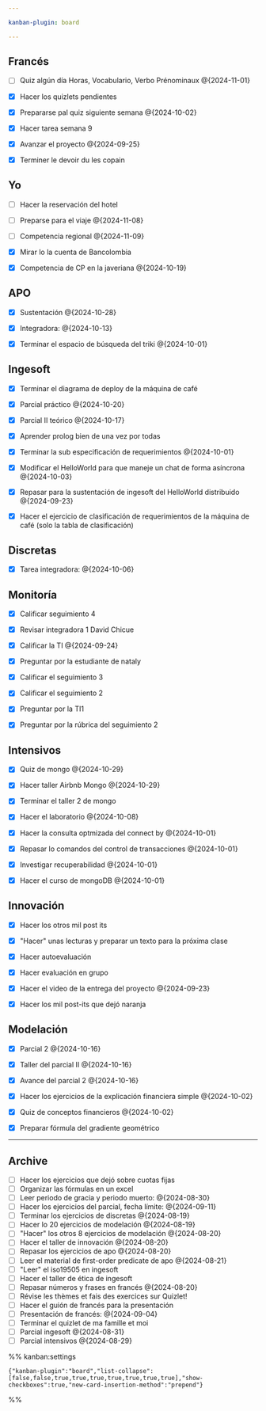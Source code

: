 ```yaml
---

kanban-plugin: board

---
```


## Francés

- [ ] Quiz algún día Horas, Vocabulario, Verbo Prénominaux @{2024-11-01}
- [x] Hacer los quizlets pendientes
- [x] Prepararse pal quiz siguiente semana @{2024-10-02}
- [x] Hacer tarea semana 9
- [x] Avanzar el proyecto @{2024-09-25}
- [x] Terminer le devoir du les copain


## Yo

- [ ] Hacer la reservación del hotel
- [ ] Preparse para el viaje @{2024-11-08}
- [ ] Competencia regional @{2024-11-09}
- [x] Mirar lo la cuenta de Bancolombia
- [x] Competencia de CP en la javeriana @{2024-10-19}


## APO

- [x] Sustentación @{2024-10-28}
- [x] Integradora: @{2024-10-13}
- [x] Terminar el espacio de búsqueda del triki @{2024-10-01}


## Ingesoft

- [x] Terminar el diagrama de deploy de la máquina de café
- [x] Parcial práctico @{2024-10-20}
- [x] Parcial II teórico @{2024-10-17}
- [x] Aprender prolog bien de una vez por todas
- [x] Terminar la sub especificación de requerimientos @{2024-10-01}
- [x] Modificar el HelloWorld para que maneje un chat de forma asíncrona @{2024-10-03}
- [x] Repasar para la sustentación de ingesoft del HelloWorld distribuido @{2024-09-23}
- [x] Hacer el ejercicio de clasificación de requerimientos de la máquina de café (solo la tabla de clasificación)


## Discretas

- [x] Tarea integradora: @{2024-10-06}


## Monitoría

- [x] Calificar seguimiento 4
- [x] Revisar integradora 1 David Chicue
- [x] Calificar la TI @{2024-09-24}
- [x] Preguntar por la estudiante de nataly
- [x] Calificar el seguimiento 3
- [x] Calificar el seguimiento 2
- [x] Preguntar por la TI1
- [x] Preguntar por la rúbrica del seguimiento 2


## Intensivos

- [x] Quiz de mongo @{2024-10-29}
- [x] Hacer taller Airbnb Mongo @{2024-10-29}
- [x] Terminar el taller 2 de mongo
- [x] Hacer el laboratorio @{2024-10-08}
- [x] Hacer la consulta optmizada del connect by @{2024-10-01}
- [x] Repasar lo comandos del control de transacciones @{2024-10-01}
- [x] Investigar recuperabilidad @{2024-10-01}
- [x] Hacer el curso de mongoDB @{2024-10-01}


## Innovación

- [x] Hacer los otros mil post its
- [x] "Hacer" unas lecturas y preparar un texto para la próxima clase
- [x] Hacer autoevaluación
- [x] Hacer evaluación en grupo
- [x] Hacer el video de la entrega del proyecto @{2024-09-23}
- [x] Hacer los mil post-its que dejó naranja


## Modelación

- [x] Parcial 2 @{2024-10-16}
- [x] Taller del parcial II @{2024-10-16}
- [x] Avance del parcial 2 @{2024-10-16}
- [x] Hacer los ejercicios de la explicación financiera simple @{2024-10-02}
- [x] Quiz de conceptos financieros @{2024-10-02}
- [x] Preparar fórmula del gradiente geométrico


***

## Archive

- [ ] Hacer los ejercicios que dejó sobre cuotas fijas
- [ ] Organizar las fórmulas en un excel
- [ ] Leer periodo de gracia y periodo muerto: @{2024-08-30}
- [ ] Hacer los ejercicios del parcial, fecha límite: @{2024-09-11}
- [ ] Terminar los ejercicios de discretas @{2024-08-19}
- [ ] Hacer lo 20 ejercicios de modelación @{2024-08-19}
- [ ] "Hacer" los otros 8 ejercicios de modelación @{2024-08-20}
- [ ] Hacer el taller de innovación @{2024-08-20}
- [ ] Repasar los ejercicios de apo @{2024-08-20}
- [ ] Leer el material de first-order predicate de apo @{2024-08-21}
- [ ] "Leer" el iso19505 en ingesoft
- [ ] Hacer el taller de ética de ingesoft
- [ ] Repasar números y frases en francés @{2024-08-20}
- [ ] Révise les thèmes et fais des exercices sur Quizlet!
- [ ] Hacer el guión de francés para la presentación
- [ ] Presentación de francés: @{2024-09-04}
- [ ] Terminar el quizlet de ma famille et moi
- [ ] Parcial ingesoft @{2024-08-31}
- [ ] Parcial intensivos @{2024-08-29}

%% kanban:settings
```
{"kanban-plugin":"board","list-collapse":[false,false,true,true,true,true,true,true,true],"show-checkboxes":true,"new-card-insertion-method":"prepend"}
```
%%